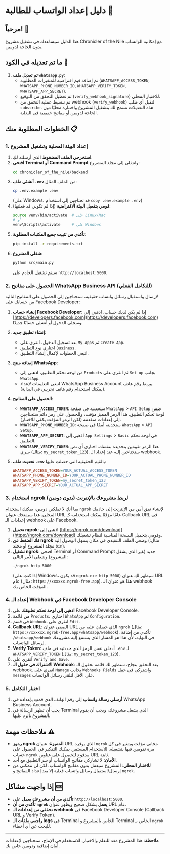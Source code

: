 # دليل إعداد الواتساب للطالبة 📱

## مرحباً! 👋

هذا الدليل سيساعدك في تشغيل مشروع Chronicler of the Nile مع إمكانية الواتساب بدون الحاجة لدومين.

## ما تم تعديله في الكود 🔧

1.  **تم تعديل ملف `whatsapp.py`**:
    *   تم إضافة قيم افتراضية للمتغيرات المطلوبة (`WHATSAPP_ACCESS_TOKEN`, `WHATSAPP_PHONE_NUMBER_ID`, `WHATSAPP_VERIFY_TOKEN`, `WHATSAPP_APP_SECRET`).
    *   تم تعطيل التحقق من التوقيع (`verify_webhook_signature`) للاختبار المحلي.
    *   تم تبسيط عملية التحقق من webhook (`verify_webhook`) لتقبل أي طلب `subscribe`.
    هذه التعديلات تسمح لك بتشغيل المشروع واختباره محليًا دون الحاجة لدومين أو مفاتيح حقيقية في البداية.

## الخطوات المطلوبة منك 📋

### 1. إعداد البيئة المحلية وتشغيل المشروع

1.  **استخرجي الملف المضغوط** الذي أرسلته لكِ.
2.  **افتحي Terminal أو Command Prompt** وانتقلي إلى مجلد المشروع:
    ```bash
    cd chronicler_of_the_nile/backend
    ```
3.  **أنشئي ملف `.env`** من الملف المثال:
    ```bash
    cp .env.example .env
    ```
    (على Windows، قد تحتاجين إلى استخدام `copy .env.example .env`)
4.  **قومي بتفعيل البيئة الافتراضية** (إذا لم تكوني قد فعلتها):
    ```bash
    source venv/bin/activate  # على Linux/Mac
    # أو
    venv\Scripts\activate     # على Windows
    ```
5.  **تأكدي من تثبيت جميع المكتبات المطلوبة**:
    ```bash
    pip install -r requirements.txt
    ```
6.  **شغلي المشروع**:
    ```bash
    python src/main.py
    ```
    سيتم تشغيل الخادم على `http://localhost:5000`.

### 2. الحصول على مفاتيح WhatsApp Business API (للتكامل الفعلي)

لإرسال واستقبال رسائل واتساب حقيقية، ستحتاجين إلى الحصول على المفاتيح التالية من حسابك على Facebook Developer:

1.  **إنشاء حساب Facebook Developer**: إذا لم يكن لديك حساب، اذهبي إلى [https://developers.facebook.com](https://developers.facebook.com) وسجلي الدخول أو أنشئي حسابًا جديدًا.
2.  **إنشاء تطبيق جديد**: 
    *   بعد تسجيل الدخول، انقري على `My Apps` ثم `Create App`.
    *   اختاري نوع التطبيق `Business`.
    *   اتبعي الخطوات لإكمال إنشاء التطبيق.
3.  **إضافة منتج WhatsApp**: 
    *   من لوحة تحكم التطبيق، اذهبي إلى `Products` ثم انقري على `Set up` بجانب `WhatsApp`.
    *   اتبعي التعليمات لإعداد WhatsApp Business Account وربط رقم هاتف (يمكنك استخدام رقم هاتف تجريبي في البداية).
4.  **الحصول على المفاتيح**: 
    *   **`WHATSAPP_ACCESS_TOKEN`**: ستجدينه في صفحة `WhatsApp` > `API Setup` ضمن لوحة تحكم التطبيق. هذا الرمز المميز مؤقت، وللحصول على رمز دائم ستحتاجين إلى إعدادات متقدمة (لكن الرمز المؤقت يكفي للاختبار).
    *   **`WHATSAPP_PHONE_NUMBER_ID`**: ستجدينه أيضًا في صفحة `WhatsApp` > `API Setup`.
    *   **`WHATSAPP_APP_SECRET`**: اذهبي إلى `App Settings` > `Basic` في لوحة تحكم التطبيق.
    *   **`WHATSAPP_VERIFY_TOKEN`**: هذا الرمز تقومين بتحديده بنفسك. اختاري أي نص سري (مثال: `my_secret_token_123`). ستحتاجين إليه عند إعداد الـ webhook.

5.  **تحديث ملف `.env`** بالقيم الحقيقية التي حصلتِ عليها:
    ```ini
    WHATSAPP_ACCESS_TOKEN=YOUR_ACTUAL_ACCESS_TOKEN
    WHATSAPP_PHONE_NUMBER_ID=YOUR_ACTUAL_PHONE_NUMBER_ID
    WHATSAPP_VERIFY_TOKEN=my_secret_token_123
    WHATSAPP_APP_SECRET=YOUR_ACTUAL_APP_SECRET
    ```

### 3. استخدام ngrok لربط مشروعك بالإنترنت (بدون دومين)

بما أنكِ لا تملكين دومين، يمكنك استخدام `ngrok` لإنشاء نفق آمن من الإنترنت إلى خادمك المحلي. هذا سيمنحك عنوان URL عامًا مؤقتًا يمكنك استخدامه كـ Callback URL في إعدادات الـ webhook على Facebook.

1.  **تحميل ngrok**: اذهبي إلى [https://ngrok.com/download](https://ngrok.com/download) وقومي بتحميل النسخة المناسبة لنظام تشغيلك.
2.  **فك الضغط عن ngrok** وضعي الملف التنفيذي في مكان يسهل الوصول إليه (مثال: مجلد المشروع أو مجلد `bin`).
3.  **تشغيل ngrok**: افتحي Terminal أو Command Prompt جديد (غير الذي يشغل المشروع) وشغلي الأمر التالي:
    ```bash
    ./ngrok http 5000
    ```
    (إذا كنتِ على Windows، قد يكون `ngrok.exe http 5000`)
    سيظهر لكِ عنوان URL عام (مثال: `https://xxxxxx.ngrok-free.app`). هذا هو عنوان الـ webhook المؤقت الخاص بك.

### 4. إعداد الـ Webhook في Facebook Developer Console

1.  **اذهبي إلى لوحة تحكم تطبيقك** على Facebook Developer Console.
2.  من قائمة `Products`، اختاري `WhatsApp` ثم `Configuration`.
3.  في قسم `Webhook`، انقري على `Edit`.
4.  **Callback URL**: الصقي عنوان URL الذي حصلتِ عليه من `ngrok` (مثال: `https://xxxxxx.ngrok-free.app/whatsapp/webhook`). تأكدي من إضافة `/whatsapp/webhook` في النهاية، لأن هذا هو المسار الذي يستمع إليه مشروعك لرسائل الواتساب.
5.  **Verify Token**: أدخلي نفس الرمز الذي حددتيه في ملف `.env` لـ `WHATSAPP_VERIFY_TOKEN` (مثال: `my_secret_token_123`).
6.  انقري على `Verify and Save`.
7.  **الاشتراك في حقول الـ Webhook**: بعد التحقق بنجاح، ستظهر لك قائمة بحقول الـ webhook. انقري على `Manage` بجانب `Webhooks Fields` واشتركي في حقل `messages` على الأقل لتلقي رسائل الواتساب.

### 5. اختبار التكامل

1.  **أرسلي رسالة واتساب** إلى رقم الهاتف الذي قمتِ بإعداده في WhatsApp Business Account.
2.  يجب أن تظهر الرسالة في Terminal الذي يشغل مشروعك، ويجب أن يقوم المشروع بالرد عليها.

## ملاحظات مهمة ⚠️

*   **رموز ngrok المميزة**: عنوان URL الذي يوفره `ngrok` مجاني مؤقت ويتغير في كل مرة تقومين فيها بتشغيله. للاستخدام المستمر، يمكنك التفكير في الحصول على حساب `ngrok` مدفوع للحصول على عناوين URL ثابتة.
*   **الأمان**: لا تشاركي مفاتيح الواتساب أو سر التطبيق مع أحد.
*   **للاختبار المحلي**: المشروع سيعمل بدون مفاتيح الواتساب، لكن لن تتمكني من إرسال/استقبال رسائل واتساب فعلية إلا بعد إعداد المفاتيح و `ngrok`.

## إذا واجهت مشاكل 🆘

*   **تأكدي من أن مشروعك يعمل** على `http://localhost:5000`.
*   **تأكدي من أن `ngrok` يعمل** بشكل صحيح ويظهر عنوان URL عام.
*   **تحققي من إعدادات الـ webhook** في Facebook Developer Console (Callback URL و Verify Token).
*   **راجعي ملفات الـ logs** في Terminal الخاص بالمشروع و Terminal الخاص بـ `ngrok` للبحث عن أي أخطاء.

---

**ملاحظة**: هذا المشروع معد للتعلم والاختبار. للاستخدام في الإنتاج، ستحتاجين لإعدادات أمان إضافية ودومين خاص بك.

